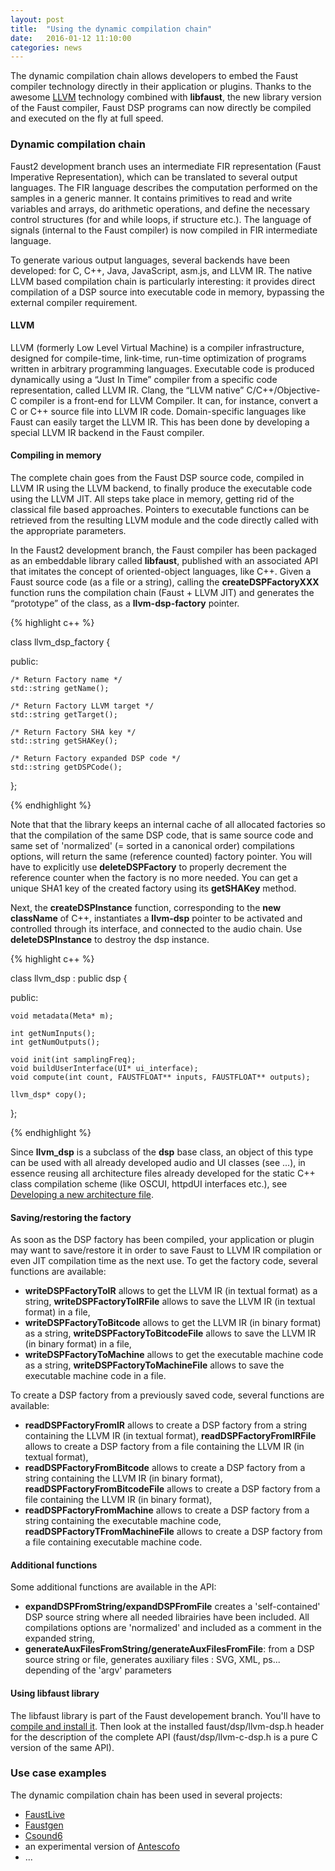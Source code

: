 ```yaml
---
layout: post
title:  "Using the dynamic compilation chain"
date:   2016-01-12 11:10:00
categories: news
---
```


The dynamic compilation chain allows developers to embed the Faust compiler technology directly in their application or plugins. Thanks to the awesome [LLVM](http://www.llvm.org) technology combined with **libfaust**, the new library version of the Faust compiler, Faust DSP programs can now directly be compiled and executed on the fly at full speed. 

### Dynamic compilation chain ###

Faust2 development branch uses an intermediate FIR representation (Faust Imperative Representation), which can be translated to several output languages.
The FIR language describes the computation performed on the samples in a generic manner. It contains primitives to read and write variables and arrays, do arithmetic operations, and define the necessary control structures (for and while loops, if structure etc.). The language of signals (internal to the Faust compiler) is now compiled in FIR intermediate language.

To generate various output languages, several backends have been developed: for C, C++, Java, JavaScript, asm.js, and LLVM IR. The native LLVM based compilation chain is particularly interesting: it provides direct compilation of a DSP source into executable code in memory, bypassing the external compiler requirement.

#### LLVM ####

LLVM (formerly Low Level Virtual Machine) is a compiler infrastructure, designed for compile-time, link-time, run-time optimization of programs written in arbitrary programming languages. Executable code is produced dynamically using a “Just In Time” compiler from a specific code representation, called LLVM IR. Clang, the “LLVM native” C/C++/Objective- C compiler is a front-end for LLVM Compiler. It can, for instance, convert a C or C++ source file into LLVM IR code. Domain-specific languages like Faust can easily target the LLVM IR. This has been done by developing a special LLVM IR backend in the Faust compiler.

#### Compiling in memory ####

The complete chain goes from the Faust DSP source code, compiled in LLVM IR using the LLVM backend, to finally produce the executable code using the LLVM JIT. All steps take place in memory, getting rid of the classical file based approaches. Pointers to executable functions can be retrieved from the resulting LLVM module and the code directly called with the appropriate parameters.

In the Faust2 development branch, the Faust compiler has been packaged as an embeddable library called **libfaust**, published with an associated API that imitates the concept of oriented-object languages, like C++. Given a Faust source code (as a file or a string), calling the **createDSPFactoryXXX** function runs the compilation chain (Faust + LLVM JIT) and generates the “prototype” of the class, as a **llvm-dsp-factory** pointer.

{% highlight c++ %}

class llvm_dsp_factory {

 public: 
    
    /* Return Factory name */
    std::string getName();
    
    /* Return Factory LLVM target */
    std::string getTarget();
    
    /* Return Factory SHA key */
    std::string getSHAKey();

    /* Return Factory expanded DSP code */
    std::string getDSPCode();
};

{% endhighlight %}

Note that that the library keeps an internal cache of all allocated factories so that the compilation of the same DSP code, that is same source code and same set of 'normalized' (= sorted in a canonical order) compilations options, will return the same (reference counted) factory pointer. You will have to explicitly use **deleteDSPFactory** to properly decrement the reference counter when the factory is no more needed. You can get a unique SHA1 key of the created factory using its **getSHAKey** method. 

Next, the **createDSPInstance** function, corresponding to the **new className** of C++, instantiates a **llvm-dsp** pointer to be activated and controlled through its interface, and connected to the audio chain. Use **deleteDSPInstance** to destroy the dsp instance.


{% highlight c++ %}

class llvm_dsp : public dsp {
    
 public:
    
    void metadata(Meta* m);
    
    int getNumInputs();
    int getNumOutputs();
    
    void init(int samplingFreq);
    void buildUserInterface(UI* ui_interface);
    void compute(int count, FAUSTFLOAT** inputs, FAUSTFLOAT** outputs);
    
    llvm_dsp* copy();
};

{% endhighlight %}

Since **llvm_dsp** is a subclass of the **dsp** base class, an object of this type can be used with all already developed audio and UI classes (see ...), in essence reusing all architecture files already developed for the static C++ class compilation scheme (like OSCUI, httpdUI interfaces etc.), see [Developing a new architecture file](http://faust.grame.fr/news/2016/01/11/developing-architecture.html).

#### Saving/restoring the factory ####

As soon as the DSP factory has been compiled, your application or plugin may want to save/restore it in order to save Faust to LLVM IR compilation or even JIT compilation time as the next use. To get the factory code, several functions are available:

- **writeDSPFactoryToIR** allows to get the LLVM IR (in textual format) as a string, **writeDSPFactoryToIRFile** allows to save the LLVM IR (in textual format) in a file,
- **writeDSPFactoryToBitcode** allows to get the LLVM IR (in binary format) as a string, **writeDSPFactoryToBitcodeFile** allows to save the LLVM IR (in binary format) in a file,
-  **writeDSPFactoryToMachine** allows to get the executable machine code as a string,  **writeDSPFactoryToMachineFile** allows to save the executable machine code in a file.

To create a DSP factory from a previously saved code, several functions are available:

- **readDSPFactoryFromIR** allows to create a DSP factory from a string containing the LLVM IR (in textual format), **readDSPFactoryFromIRFile** allows to create a DSP factory from a file containing the LLVM IR (in textual format),
- **readDSPFactoryFromBitcode** allows to create a DSP factory from a string containing the LLVM IR (in binary format), **readDSPFactoryFromBitcodeFile** allows to create a DSP factory from a file containing the LLVM IR (in binary format),
-  **readDSPFactoryFromMachine** allows to create a DSP factory from a string containing the executable machine code, **readDSPFactoryTFromMachineFile** allows to create a DSP factory from a file containing executable machine code.

#### Additional functions ####

Some additional functions are available in the API:

- **expandDSPFromString/expandDSPFromFile** creates a 'self-contained' DSP source string where all needed librairies have been included. All compilations options are 'normalized' and included as a comment in the expanded string,
- **generateAuxFilesFromString/generateAuxFilesFromFile**: from a DSP source string or file, generates auxiliary files : SVG, XML, ps... depending of the 'argv' parameters

#### Using libfaust library ####

The libfaust library is part of the Faust developement branch. You'll have to [compile and install it](http://faust.grame.fr/download/). Then look at the installed faust/dsp/llvm-dsp.h header for the description  of the complete API (faust/dsp/llvm-c-dsp.h is a pure C version of the same API).

### Use case examples ###

The dynamic compilation chain has been used in several projects:

- [FaustLive](http://faust.grame.fr/download/) 
- [Faustgen](http://faust.grame.fr/download/) 
- [Csound6](http://www.youtube.com/watch?v=y8Hjl_LHHU4) 
- an experimental version of [Antescofo](https://www.youtube.com/watch?v=HFTw387rJto)
- ...



